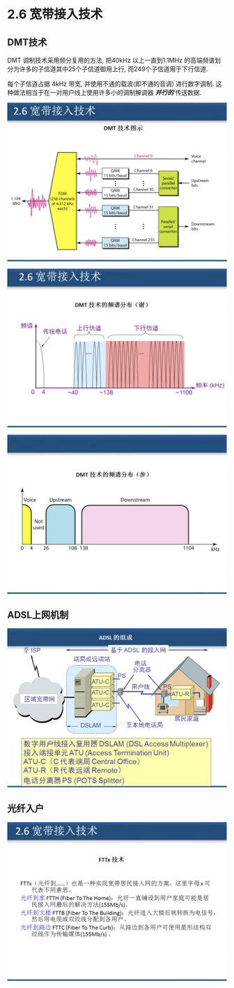 # 2.6 宽带接入技术

## 

## DMT技术

DMT 调制技术采用频分复用的方法, 把40kHz 以上一直到1.1MHz 的高端频谱划分为许多的子信道其中25个子信道御用上行, 而249个子信道用于下行信道.

每个子信道占据 4kHz 带宽, 并使用不通的载波\(即不通的音调\) 进行数字调制. 这种做法相当于在一对用户线上使用许多小的调制解调器 _**并行的**_ 传送数据.

![](.gitbook/assets/adsl.png)

![](.gitbook/assets/sdal1.png)

![](.gitbook/assets/sadl2.png)



## ADSL上网机制

![](.gitbook/assets/adsl-shang-wang-ji-zhi.png)



## 光纤入户

![](.gitbook/assets/guang-xian-ru-hu.png)

